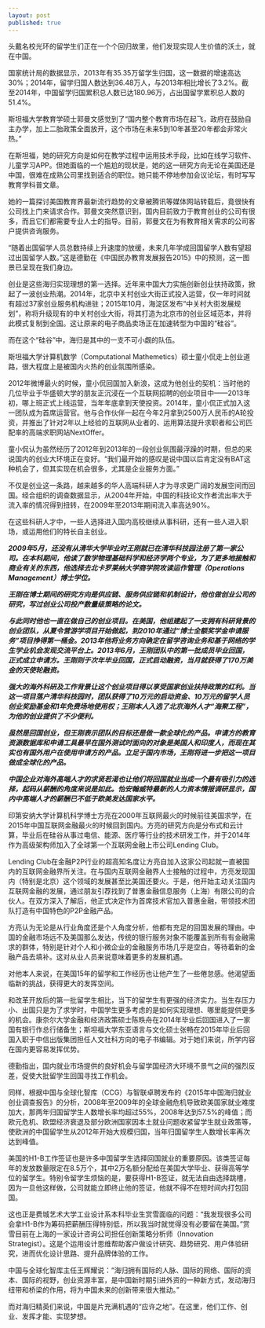 ```yaml
---
layout: post
published: true
---
```

头戴名校光环的留学生们正在一个个回归故里，他们发现实现人生价值的沃土，就在中国。

国家统计局的数据显示，2013年有35.35万留学生归国，这一数据的增速高达30%；2014年，留学归国人数达到36.48万人，与2013年相比增长了3.2%。截至2014年，中国留学归国累积总人数已达180.96万，占出国留学累积总人数的51.4%。

斯坦福大学教育学硕士郭曼文感觉到了“国内整个教育市场在起飞，政府在鼓励自主办学，加上二胎政策全面放开，这个市场在未来5到10年甚至20年都会非常火热。”

在斯坦福，她的研究方向是如何在教学过程中运用技术手段，比如在线学习软件、儿童学习APP。但她面临的一个尴尬的现状是，她的这一研究方向无论在美国还是中国，很难在成熟公司里找到适合的职位。她只能不停地参加会议论坛，有时写写教育学科普文章。

她的一篇探讨美国教育界最新流行趋势的文章被腾讯等媒体网站转载后，竟很快有公司找上门来请求合作。郭曼文突然意识到，国内目前致力于教育创业的公司有很多，而且它们都需要专业人士的指导。目前，郭曼文在为有教育相关需求的公司客户提供咨询服务。

“随着出国留学人员总数持续上升速度的放缓，未来几年学成回国留学人数有望超过出国留学人数。”这是德勤在《中国民办教育发展报告2015》中的预测，这一图景已呈现在我们身边。

创业是这些海归实现理想的第一选择。近年来中国大力实施创新创业扶持政策，掀起了一波创业热潮。2014年，北京中关村创业大街正式投入运营，仅一年时间就有超过37家创业服务机构进驻；2015年10月，海淀区发布“中关村大街发展规划”，称将升级现有的中关村创业大街，将其打造为北京市的创业区域范本，并将此模式复制到全国。这让原来的电子商品卖场正在加速转型为中国的“硅谷”。

而在这个“硅谷”中，海归是其中的一支不可小觑的队伍。

斯坦福大学计算机数学（Computational Mathemetics）硕士童小侃走上创业道路，很大程度上是被国内火热的创业氛围所感染。

2012年微博最火的时候，童小侃回国加入新浪，这成为他创业的契机：当时他的几位毕业于华盛顿大学的朋友正沉浸在一个互联网招聘的创业项目中——2013年初，哪上班正式上线运营，当年年底拿到天使投资。2014年，童小侃正式加入这一团队成为首席运营官。他与合作伙伴一起在今年2月拿到2500万人民币的A轮投资，并推出了针对2年以上经验的互联网从业者的、运用算法提升求职者和公司匹配率的高端求职网站NextOffer。

童小侃认为虽然经历了2012年到2013年的一段创业氛围最浮躁的时期，但总的来说国内的创业大环境正在变好。“我们最开始的感叹是说中国以后肯定没有BAT这种机会了，但其实现在机会很多，尤其是企业服务方面。”

不仅是创业这一条路，越来越多的华人高端科研人才为寻求更广阔的发展空间而回国。经合组织的调查数据显示，从2004年开始，中国的科技论文作者流出率大于流入率的情况得到扭转，在2009年至2013年期间流入率高达90%。

在这些科研人才中，一些人选择进入国内高校继续从事科研，还有一些人进入职场，或运用他们的特长自主创业。

_**2009年5月，还没有从清华大学毕业时王刚就已在清华科技园注册了第一家公司。在本科期间，他读了数学物理基础科学和经济学两个专业，为了更多地接触和商业有关的东西，他选择去北卡罗莱纳大学商学院攻读运作管理（Operations Management）博士学位。**_

_**王刚在博士期间的研究方向是供应链、服务供应链和机制设计，他也做创业公司的研究，写过创业公司投产数量级策略的论文。**_

_**与此同时他也一直在做自己的创业项目。在美国，他组建起了一支拥有科研背景的创业团队，从夏令营游学项目开始做起，到2010年通过“博士全额奖学金申请服务”项目挣得第一桶金。2013年他将业务方向确定在留学咨询业务和基于网络的学生学业机会发现交流平台上。2013年6月，王刚团队中的第一批成员毕业回国，正式成立申请方。王刚则于次年毕业回国，正式启动融资，当月就获得了170万美金的天使轮融资。**_

_**强大的海外科研及工作背景让这个创业项目得以享受国家创业扶持政策的红利。当这一项目落户清华科技园时，团队获得了10万元的启动资金、10万元的留学人员创业奖励基金和1年免费场地使用权；王刚本人入选了北京海外人才“海聚工程”，为他的创业提供了不少便利。**_

_**虽然是回国创业，但王刚表示团队的目标还是做一款全球化的产品。申请方的教育资源数据库和申请工具最早在国外测试时面向的对象是美国人和印度人，而现在其实也有国外用户在使用申请方的产品。立足于国内市场，王刚将进一步把这一项目做成全球化的产品。**_

_**中国企业对海外高端人才的求贤若渴也让他们将回国就业当成一个最有吸引力的选择，起码从薪酬的角度来说是如此。怡安翰威特最新的人力资本情报调研显示，国内中高端人才的薪酬已不低于欧美发达国家水平。**_

印第安纳大学计算机科学博士方亮在2000年互联网最火的时候前往美国求学，在2015年中国互联网金融最火的时候回到国内。方亮的研究方向是分布式和云计算，毕业后在硅谷从事过电信、能源、医疗等行业的技术研发工作，并于2014年作为高级架构师加入了全球第一个互联网金融上市公司Lending Club。

Lending Club在金融P2P行业的超高知名度让方亮自加入这家公司起就一直被国内的互联网金融界所关注。在与国内互联网金融界人士接触的过程中，方亮发现国内（特别是北京）这个领域的发展甚至比美国还要火。于是，他开始主动关注国内互联网金融的发展，通过朋友引荐找到了普惠金融信息服务（上海）有限公司的合伙人。在双方深入了解后，他正式决定作为首席技术官加入普惠金融，带领技术团队打造有中国特色的P2P金融产品。

方亮认为无论是从行业角度还是个人角度分析，他都有充足的回国发展的理由。中国的金融市场远不及美国那么发达，传统的银行服务对象不能覆盖到所有有金融需求的群体，特别是针对个人和小微企业的金融服务市场几乎是空白，等待着新的金融产品去填补。这对从业人员来说意味着更多的发展机遇。

对他本人来说，在美国15年的留学和工作经历也让他产生了一些倦怠感。他渴望面临新的挑战，获得更大的发挥空间。

和改革开放后的第一批留学生相比，当下的留学生有更强的经济实力。当生存压力小、出国只是为了求学时，中国学生更多考虑的是如何实现理想、哪里能提供更多的机会。康奈尔大学金融和经济政策硕士陈昳舟在2014年毕业后回国进入了一家国有银行作总行储备生；斯坦福大学东亚语言与文化硕士张畅在2015年毕业后回国入职于中信出版集团担任人文社科方向的电子书编辑。对于她们来说，所学内容在国内更容易发挥优势。

德勤指出，国内就业市场提供的良好机会与留学国经济大环境不景气之间的强烈反差，促使大批留学生回国寻找工作机会。

同样，根据中国与全球化智库（CCG）与智联卓聘发布的《2015年中国海归就业创业调查报告》的分析，2008年至2009年的全球金融危机导致欧美国家就业难度加大，那两年归国留学生人数增长率均超过55%，2008年达到57.5%的峰值；而欧元危机、欧盟经济衰退及部分欧洲国家因本土就业问题收紧留学生就业政策等，使欧洲的中国留学生从2012年开始大规模归国，当年归国留学生人数增长率再次达到峰值。

美国的H1-B工作签证也是许多中国留学生选择回国就业的重要原因。该类签证每年的发放数量限定在8.5万个，其中2万名额分配给在美国大学毕业、获得高等学位的留学生。特别令留学生烦恼的是，要获得H1-B签证，就无法自由选择跳槽，因为一旦他这样做，公司就能立即终止他的签证，他就不得不在短时间内打包回国。

这也正是费城艺术大学工业设计系本科毕业生赏雪面临的问题：“我发现很多公司会拿H1-B作为筹码把薪酬压得特别低，所以我当时就觉得没有必要留在美国。”赏雪目前在上海的一家设计咨询公司担任创新策略分析师（Innovation Strategist）。这是个运用设计思维帮助客户做设计研究、趋势研究、用户体验研究，进而优化设计思路、提升品牌体验的工作。

中国与全球化智库主任王辉耀说：“海归拥有国际的人脉、国际的网络、国际的资本、国际的视野，创业资源丰富，是中国新时期引进外资的一种新方式，发动海归纽带和桥梁的作用，将为中国未来的创新带来很大推动。”

而对海归精英们来说，中国是片充满机遇的“应许之地”。在这里，他们工作、创业、发挥才能、实现梦想。
